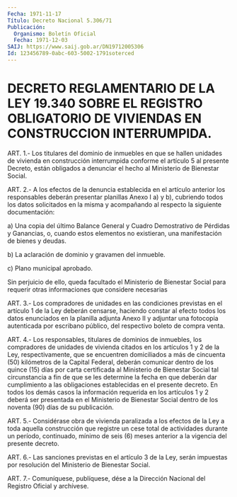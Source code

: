 ```yaml
---
Fecha: 1971-11-17
Título: Decreto Nacional 5.306/71
Publicación:
  Organismo: Boletín Oficial
  Fecha: 1971-12-03
SAIJ: https://www.saij.gob.ar/DN19712005306
Id: 123456789-0abc-603-5002-1791soterced
---
```

# DECRETO REGLAMENTARIO DE LA LEY 19.340 SOBRE EL REGISTRO OBLIGATORIO DE VIVIENDAS EN CONSTRUCCION INTERRUMPIDA.

<a id="1"></a>
ART.  1.-  Los  titulares  del  dominio de inmuebles en que se hallen unidades de vivienda en construcción  interrumpida  conforme el  artículo 5 al presente Decreto, están obligados a denunciar  el hecho al Ministerio de Bienestar Social.

<a id="2"></a>
ART.  2.-  A  los  efectos  de  la  denuncia establecida en el artículo  anterior  los  responsables deberán  presentar  planillas Anexo I a) y b), cubriendo  todos los datos solicitados en la misma y  acompañando  al  respecto  la    siguiente  documentación:

a) Una copia del último Balance General  y  Cuadro  Demostrativo de Pérdidas y Ganancias, o, cuando estos elementos no existieran,  una manifestación de bienes y deudas.

b)   La  aclaración  de  dominio  y  gravamen  del  inmueble.

c) Plano municipal aprobado.

Sin perjuicio  de  ello, queda facultado el Ministerio de Bienestar Social para requerir  otras  informaciones que considere necesarias

<a id="3"></a>
ART.  3.-  Los  compradores  de  unidades  en  las condiciones previstas  en  el  artículo 1 de la Ley deberán censarse,  haciendo constar  al  efecto todos  los  datos  enunciados  en  la  planilla adjunta  Anexo    II  y  adjuntar  una  fotocopia  autenticada  por escribano  público,    del   respectivo  boleto  de  compra  venta.

<a id="4"></a>
ART. 4.- Los responsables, titulares de dominios de inmuebles, los compradores  de unidades de vivienda citados en los artículos 1 y 2 de la Ley, respectivamente,  que  se  encuentren domiciliados a más  de  cincuenta (50) kilómetros de la Capital  Federal,  deberán comunicar  dentro  de los quince (15) días por carta certificada al Ministerio de Bienestar  Social  tal  circunstancia a fin de que se les  determine  la  fecha  en que deberán dar  cumplimiento  a  las obligaciones establecidas en  el  presente  decreto.  En  todos los demás casos la información requerida en los artículos 1 y 2  deberá ser  presentada en el Ministerio de Bienestar Social dentro de  los noventa (90) días de su publicación.

<a id="5"></a>
ART. 5.- Considérase obra de vivienda paralizada a los efectos de la  Ley  a  toda aquella construcción que registre un cese total de actividades durante  un  período, continuado, mínimo de seis (6) meses anterior a la vigencia del presente decreto.

<a id="6"></a>
ART.  6.-  Las sanciones previstas en el artículo 3 de la Ley, serán impuestas por  resolución del Ministerio de Bienestar Social.

<a id="7"></a>
ART. 7.- Comuníquese, publíquese, dése a la Dirección Nacional del Registro Oficial y archívese.